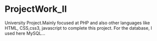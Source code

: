 # ProjectWork_II
 University  Project.Mainly focused at PHP and also other languages like HTML, CSS,css3, javascript to complete this project. For the database, I used here MySQL...
